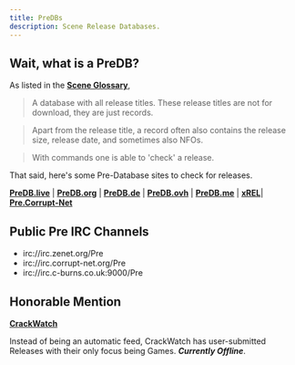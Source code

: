 ```yaml
---
title: PreDBs
description: Scene Release Databases.
---
```


## Wait, what is a PreDB?

As listed in the [**Scene Glossary**](https://ripped.guide/Scene/scene-glossary/),

> A database with all release titles. These release titles are not for download, they are just records.

> Apart from the release title, a record often also contains the release size, release date, and sometimes also NFOs.

> With commands one is able to 'check' a release.

That said, here's some Pre-Database sites to check for releases.

**[PreDB.live](https://predb.live/)** |
**[PreDB.org](https://www.predb.org/)** |
**[PreDB.de](https://predb.de/)** |
**[PreDB.ovh](https://predb.ovh/)** |
**[PreDB.me](https://predb.me/)** |
**[xREL](https://www.xrel.to/releases.html#)**|
**[Pre.Corrupt-Net](https://pre.corrupt-net.org/)**
## Public Pre IRC Channels
- irc://irc.zenet.org/Pre
- irc://irc.corrupt-net.org/Pre
- irc://irc.c-burns.co.uk:9000/Pre

## Honorable Mention
**[CrackWatch](https://crackwatch.com/)**

Instead of being an automatic feed, CrackWatch has user-submitted Releases with their only focus being Games. **_Currently Offline_**.
